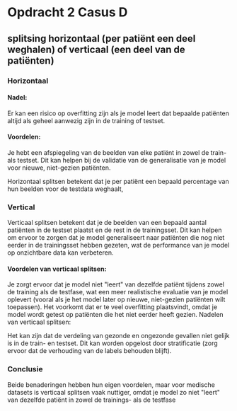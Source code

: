 # Opdracht 2 Casus D

## splitsing horizontaal (per patiënt een deel weghalen) of verticaal (een deel van de patiënten) 

### Horizontaal 

#### Nadel:

Er kan een risico op overfitting zijn als je model leert dat bepaalde patiënten altijd als geheel aanwezig zijn in de training of testset.


#### Voordelen:
Je hebt een afspiegeling van de beelden van elke patiënt in zowel de train- als testset.
Dit kan helpen bij de validatie van de generalisatie van je model voor nieuwe, niet-gezien patiënten.

Horizontaal splitsen betekent dat je per patiënt een bepaald percentage van hun beelden voor de testdata weghaalt,


### Vertical 

Verticaal splitsen betekent dat je de beelden van een bepaald aantal patiënten in de testset plaatst en de rest in de trainingsset. Dit kan helpen om ervoor te zorgen dat je model generaliseert naar patiënten die nog niet eerder in de trainingsset hebben gezeten, wat de performance van je model op onzichtbare data kan verbeteren.

#### Voordelen van verticaal splitsen:

Je zorgt ervoor dat je model niet "leert" van dezelfde patiënt tijdens zowel de training als de testfase, wat een meer realistische evaluatie van je model oplevert (vooral als je het model later op nieuwe, niet-gezien patiënten wilt toepassen).
Het voorkomt dat er te veel overfitting plaatsvindt, omdat je model wordt getest op patiënten die het niet eerder heeft gezien.
Nadelen van verticaal splitsen:

Het kan zijn dat de verdeling van gezonde en ongezonde gevallen niet gelijk is in de train- en testset. Dit kan worden opgelost door stratificatie (zorg ervoor dat de verhouding van de labels behouden blijft).

### Conclusie

Beide benaderingen hebben hun eigen voordelen, maar voor medische datasets is verticaal splitsen vaak nuttiger, omdat je model zo niet "leert" van dezelfde patiënt in zowel de trainings- als de testfase
